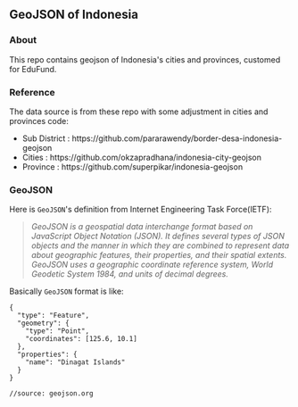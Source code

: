 ## **GeoJSON of Indonesia**

### **About**
This repo contains geojson of Indonesia's cities and provinces, customed for EduFund.

### **Reference**

The data source is from these repo with some adjustment in cities and provinces code:
<ul>
<li>Sub District : https://github.com/pararawendy/border-desa-indonesia-geojson</li>
<li>Cities : https://github.com/okzapradhana/indonesia-city-geojson</li>
<li>Province : https://github.com/superpikar/indonesia-geojson</li>
</ul>

### **GeoJSON**
Here is `GeoJSON`'s definition from Internet Engineering Task Force(IETF):
> *GeoJSON is a geospatial data   interchange format based on JavaScript
   Object Notation (JSON).  It defines several types of JSON objects and
   the manner in which they are combined to represent data about
   geographic features, their properties, and their spatial extents.
   GeoJSON uses a geographic coordinate reference system, World Geodetic
   System 1984, and units of decimal degrees.*

Basically `GeoJSON` format is like:
```
{
  "type": "Feature",
  "geometry": {
    "type": "Point",
    "coordinates": [125.6, 10.1]
  },
  "properties": {
    "name": "Dinagat Islands"
  }
}

//source: geojson.org
```

